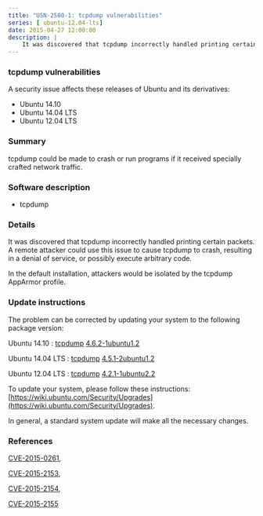 ```yaml
---
title: "USN-2580-1: tcpdump vulnerabilities"
series: [ ubuntu-12.04-lts]
date: 2015-04-27 12:00:00
description: |
    It was discovered that tcpdump incorrectly handled printing certain packets. A remote attacker could use this issue to cause tcpdump to crash, resulting in a denial of service, or possibly execute arbitrary code.
--- 
```

 
 


### tcpdump vulnerabilities

A security issue affects these releases of Ubuntu and its derivatives:

* Ubuntu 14.10
* Ubuntu 14.04 LTS
* Ubuntu 12.04 LTS

### Summary

tcpdump could be made to crash or run programs if it received specially crafted network traffic.

### Software description

* tcpdump 

### Details

It was discovered that tcpdump incorrectly handled printing certain packets. A remote attacker could use this issue to cause tcpdump to crash, resulting in a denial of service, or possibly execute arbitrary code.

In the default installation, attackers would be isolated by the tcpdump AppArmor profile. 

### Update instructions

The problem can be corrected by updating your system to the following package version:

Ubuntu 14.10
 : [tcpdump](https://launchpad.net/ubuntu/+source/tcpdump) <span> [4.6.2-1ubuntu1.2](https://launchpad.net/ubuntu/+source/tcpdump/4.6.2-1ubuntu1.2) </span> 

Ubuntu 14.04 LTS
 : [tcpdump](https://launchpad.net/ubuntu/+source/tcpdump) <span> [4.5.1-2ubuntu1.2](https://launchpad.net/ubuntu/+source/tcpdump/4.5.1-2ubuntu1.2) </span> 

Ubuntu 12.04 LTS
 : [tcpdump](https://launchpad.net/ubuntu/+source/tcpdump) <span> [4.2.1-1ubuntu2.2](https://launchpad.net/ubuntu/+source/tcpdump/4.2.1-1ubuntu2.2) </span> 

To update your system, please follow these instructions: [https://wiki.ubuntu.com/Security/Upgrades](https://wiki.ubuntu.com/Security/Upgrades).

In general, a standard system update will make all the necessary changes. 

### References

 
 [CVE-2015-0261](http://people.ubuntu.com/~ubuntu-security/cve/CVE-2015-0261), 

 [CVE-2015-2153](http://people.ubuntu.com/~ubuntu-security/cve/CVE-2015-2153), 

 [CVE-2015-2154](http://people.ubuntu.com/~ubuntu-security/cve/CVE-2015-2154), 

 [CVE-2015-2155](http://people.ubuntu.com/~ubuntu-security/cve/CVE-2015-2155)
 


